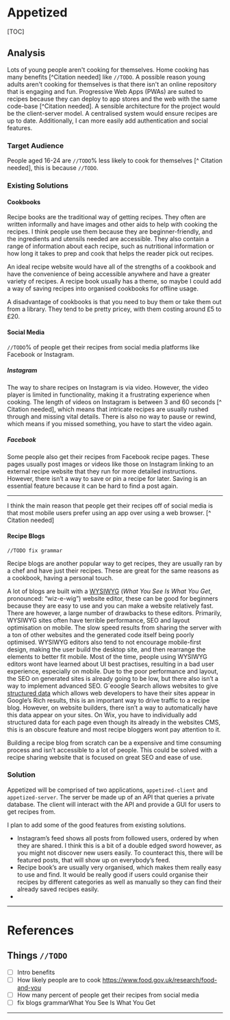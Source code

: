 # Appetized

[TOC]

## Analysis

Lots of young people aren't cooking for themselves. Home cooking has many benefits [^Citation needed] like `//TODO`. A possible reason young adults aren't cooking for themselves is that there isn't an online repository that is engaging and fun. Progressive Web Apps (PWAs) are suited to recipes because they can deploy to app stores and the web with the same code-base [^Citation needed]. A sensible architecture for the project would be the client-server model. A centralised system would ensure recipes are up to date. Additionally, I can more easily add authentication and social features. 

### Target Audience

 People aged 16-24 are `//TODO`% less likely to cook for themselves [^ Citation needed], this is because `//TODO`.

### Existing Solutions

#### Cookbooks

Recipe books are the traditional way of getting recipes. They often are written informally and have images and other aids to help with cooking the recipes. I think people use them because they are beginner-friendly, and the ingredients and utensils needed are accessible. They also contain a range of information about each recipe, such as nutritional information or how long it takes to prep and cook that helps the reader pick out recipes.

An ideal recipe website would have all of the strengths of a cookbook and have the convenience of being accessible anywhere and have a greater variety of recipes. A recipe book usually has a theme, so maybe I could add a way of saving recipes into organised cookbooks for offline usage.

A disadvantage of cookbooks is that you need to buy them or take them out from a library. They tend to be pretty pricey, with them costing around £5 to £20.

#### Social Media

`//TODO`% of people get their recipes from social media platforms like Facebook or Instagram.

##### Instagram

The way to share recipes on Instagram is via video. However, the video player is limited in functionality, making it a frustrating experience when cooking. The length of videos on Instagram is between 3 and 60 seconds [^ Citation needed], which means that intricate recipes are usually rushed through and missing vital details. There is also no way to pause or rewind, which means if you missed something, you have to start the video again. 

##### Facebook

Some people also get their recipes from Facebook recipe pages. These pages usually post images or videos like those on Instagram linking to an external recipe website that they run for more detailed instructions. However, there isn’t a way to save or pin a recipe for later. Saving is an essential feature because it can be hard to find a post again.

---

I think the main reason that people get their recipes off of social media is that most mobile users prefer using an app over using a web browser. [^ Citation needed] 

#### Recipe Blogs

`//TODO fix grammar`

Recipe blogs are another popular way to get recipes, they are usually ran by a chef and have just their recipes. These are great for the same reasons as a cookbook, having a personal touch. 

A lot of blogs are built with a [WYSIWYG][WYSIWYG] (*What You See Is What You Get*, pronounced: “wiz-e-wig”) website editor, these can be good for beginners because they are easy to use and you can make a website relatively fast. There are however, a large  number of drawbacks to these editors. Primarily, WYSIWYG sites often have terrible performance, SEO and layout optimisation on mobile. The slow speed results from sharing the server with a ton of other websites and the generated code itself being poorly optimised. WYSIWYG editors also tend to not encourage mobile-first design, making the user build the desktop site, and then rearrange the elements to better fit mobile. Most of the time, people using WYSIWYG editors wont have learned about UI best practises, resulting in a bad user experience, especially on mobile. Due to the poor performance and layout, the SEO on generated sites is already going to be low, but there also isn’t a way to implement advanced SEO. G`eoogle Search allows websites to give [structured data][structured data] which allows web developers to have their sites appear in Google’s Rich results, this is an important way to drive traffic to a recipe blog. However, on website builders, there isn’t a way to automatically have this data appear on your sites. On Wix, you have to individually add structured data for each page even though its already in the websites CMS, this is an obscure feature and most recipe bloggers wont pay attention to it. 

Building a recipe blog from scratch can be a expensive and time consuming process and isn’t accessible to a lot of people. This could be solved with a recipe sharing website that is focused on great SEO and ease of use. 

### Solution

Appetized will be comprised of two applications, `appetized-client` and `appetized-server`. The server be made up of an API that queries a private database. The client will interact with the API and provide a GUI for users to get recipes from. 

I plan to add some of the good features from existing solutions. 

- Instagram’s feed shows all posts from followed users, ordered by when they are shared. I think this is a bit of a double edged sword however, as you might not discover new users easily. To counteract this, there will be featured posts, that will show up on everybody’s feed.
- Recipe book’s are usually very organised, which makes them really easy to use and find. It would be really good if users could organise their recipes by different categories as well as manually so they can find their already saved recipes easily.  
- 





---

# References

## Things `//TODO`

- [ ] Intro benefits
- [ ] How likely people are to cook https://www.food.gov.uk/research/food-and-you
- [ ] How many percent of people get their recipes from social media
- [ ] fix blogs grammarWhat You See Is What You Get 

---



[capacitor]: https://capacitorjs.com/docs	"Capacitor: Cross-platform Native Runtime for Web Apps"
[WYSIWYG]: https://en.wikipedia.org/wiki/WYSIWYG	"What You See Is What You Get"

[structured data]: https://developers.google.com/search/docs/advanced/structured-data/intro-structured-data	"Understand how structured data works"


